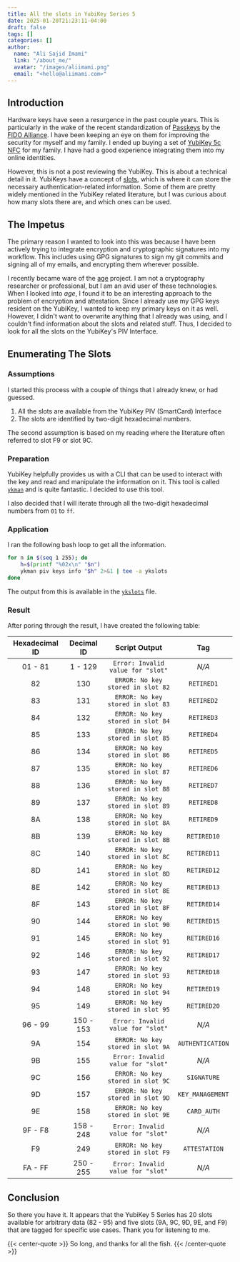 ```yaml
---
title: All the slots in YubiKey Series 5
date: 2025-01-20T21:23:11-04:00
draft: false
tags: []
categories: []
author:
  name: "Ali Sajid Imami"
  link: "/about_me/"
  avatar: "/images/aliimami.png"
  email: "<hello@aliimami.com>"
---
```


## Introduction

Hardware keys have seen a resurgence in the past couple years. This is particularly
in the wake of the recent standardization of [Passkeys](https://fidoalliance.org/passkeys/) by the [FIDO Alliance](https://fidoalliance.org). I have
been keeping an eye on them for improving the security for myself and my family. I ended up buying a set of [YubiKey 5c NFC](https://www.yubico.com/product/yubikey-5-series/yubikey-5c-nfc/) for my family. I have had a good experience integrating them into my online identities.

However, this is not a post reviewing the YubiKey. This is about a technical detail in it. YubiKeys have a concept of [slots](https://docs.yubico.com/yesdk/users-manual/application-piv/slots.html), which is where it can store the necessary authentication-related information. Some of them are pretty widely mentioned in the YubiKey related literature, but I was curious about how many slots there are, and which ones can be used.

## The Impetus

The primary reason I wanted to look into this was because I have been actively trying to integrate encryption and cryptographic signatures
into my workflow. This includes using GPG signatures to sign my git commits and signing all of my emails, and encrypting them wherever possible.

I recently became ware of the [age](https://github.com/FiloSottile/age) project. I am not a cryptography researcher or professional, but I am an avid user
of these technologies. When I looked into _age_, I found it to be an interesting approach to the problem of encryption and attestation. Since I already use my GPG keys resident on the YubiKey, I wanted to keep my primary keys on it as well. However, I didn't want to overwrite anything that I already was using, and I couldn't find information about the slots and related stuff. Thus, I decided to look for all the slots on the YubiKey's PIV Interface.

## Enumerating The Slots

### Assumptions

I started this process with a couple of things that I already knew, or had guessed.

1. All the slots are available from the YubiKey PIV (SmartCard) Interface
2. The slots are identified by two-digit hexadecimal numbers.

The second assumption is based on my reading where the literature often referred to slot F9 or slot 9C.

### Preparation

YubiKey helpfully provides us with a CLI that can be used to interact with the key and read and manipulate the information
on it. This tool is called [`ykman`](https://github.com/Yubico/yubikey-manager) and is quite fantastic. I decided to use this tool.

I also decided that I will iterate through all the two-digit hexadecimal numbers from `01` to `ff`.

### Application

I ran the following bash loop to get all the information.

```bash
for n in $(seq 1 255); do
    h=$(printf "%02x\n" "$n")
    ykman piv keys info "$h" 2>&1 | tee -a ykslots
done
```

The output from this is available in the [`ykslots`](/ykslots.txt) file.

### Result

After poring through the result, I have created the following table:

| Hexadecimal ID | Decimal ID | Script Output | Tag |
| :-------------: | :-------------: | :-------------: | :-------------: |
| 01 - 81 | 1 - 129  | `Error: Invalid value for "slot"` | _N/A_ |
| 82 | 130  | `ERROR: No key stored in slot 82` | `RETIRED1` |
| 83 | 131  | `ERROR: No key stored in slot 83` | `RETIRED2` |
| 84 | 132  | `ERROR: No key stored in slot 84` | `RETIRED3` |
| 85 | 133  | `ERROR: No key stored in slot 85` | `RETIRED4` |
| 86 | 134  | `ERROR: No key stored in slot 86` | `RETIRED5` |
| 87 | 135  | `ERROR: No key stored in slot 87` | `RETIRED6` |
| 88 | 136  | `ERROR: No key stored in slot 88` | `RETIRED7` |
| 89 | 137  | `ERROR: No key stored in slot 89` | `RETIRED8` |
| 8A | 138  | `ERROR: No key stored in slot 8A` | `RETIRED9` |
| 8B | 139  | `ERROR: No key stored in slot 8B` | `RETIRED10` |
| 8C | 140  | `ERROR: No key stored in slot 8C` | `RETIRED11` |
| 8D | 141  | `ERROR: No key stored in slot 8D` | `RETIRED12` |
| 8E | 142  | `ERROR: No key stored in slot 8E` | `RETIRED13` |
| 8F | 143  | `ERROR: No key stored in slot 8F` | `RETIRED14` |
| 90 | 144  | `ERROR: No key stored in slot 90` | `RETIRED15` |
| 91 | 145  | `ERROR: No key stored in slot 91` | `RETIRED16` |
| 92 | 146  | `ERROR: No key stored in slot 92` | `RETIRED17` |
| 93 | 147  | `ERROR: No key stored in slot 93` | `RETIRED18` |
| 94 | 148  | `ERROR: No key stored in slot 94` | `RETIRED19` |
| 95 | 149  | `ERROR: No key stored in slot 95` | `RETIRED20` |
| 96 - 99 | 150 - 153  | `Error: Invalid value for "slot"` | _N/A_ |
| 9A | 154  | `ERROR: No key stored in slot 9A` | `AUTHENTICATION` |
| 9B | 155  | `Error: Invalid value for "slot"` | _N/A_ |
| 9C | 156  | `ERROR: No key stored in slot 9C` | `SIGNATURE` |
| 9D | 157  | `ERROR: No key stored in slot 9D` | `KEY_MANAGEMENT` |
| 9E | 158  | `ERROR: No key stored in slot 9E` | `CARD_AUTH` |
| 9F - F8 | 158 - 248  | `Error: Invalid value for "slot"` | _N/A_ |
| F9 | 249  | `ERROR: No key stored in slot F9` | `ATTESTATION` |
| FA - FF | 250 - 255  | `Error: Invalid value for "slot"` | _N/A_ |

## Conclusion

So there you have it. It appears that the YubiKey 5 Series has 20 slots
available for arbitrary data (82 - 95) and five slots (9A, 9C, 9D, 9E, and F9)
that are tagged for specific use cases. Thank you for listening to me.


{{< center-quote >}}
So long, and thanks for all the fish.
{{< /center-quote >}}
